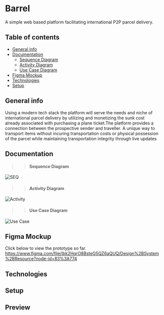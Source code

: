 # Barrel
A simple web based platform facilitating international P2P parcel delivery.

## Table of contents

* [General info](#general-info)
* [Documentation](#documentation)
  * [Sequence Diagram](#sequence-diagram)
  * [Activity Diagram](#activity-diagram)
  * [Use Case Diagram](#use-case-diagram)
* [Figma Mockup](#figma-mockup)
* [Technologies](#technologies)
* [Setup](#setup)


## General info
<p> Using a modern tech stack the platform will serve the needs  and niche of international parcel delivery
by utilizing and monetizing  the  sunk cost already associated with purchasing a plane ticket.The 
platform provides a connection between the prospective sender and traveller. A unique way to transport items without incuring
transportation costs or physical possession of the parcel while maintaining transportation integrity through live updates</p>

## Documentation
  >> #### Sequence Diagram
  ![SEQ](https://github.com/cantidosan/Barrel/blob/main/DOCS%20%26%20UMLS/SEQ_COURIER.jpg)
  >> #### Activity Diagram
  ![Activity](https://github.com/cantidosan/Barrel/blob/main/DOCS%20%26%20UMLS/ACTIVITY_COURIER.jpg)
  >> #### Use Case Diagram
  ![Use Case](https://github.com/cantidosan/Barrel/blob/main/DOCS%20%26%20UMLS/USE%20CASE%20DIAGRAM.png)

## Figma Mockup
Click below to view the prototype so far.
https://www.figma.com/file/Ibk2HqrO8BsteG5QZ6aQUQ/Design%2BSystem%2BResource?node-id=83%3A774

## Technologies




## Setup






## Preview
